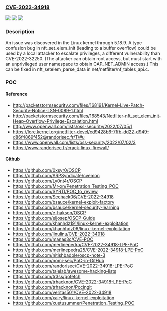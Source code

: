 ### [CVE-2022-34918](https://cve.mitre.org/cgi-bin/cvename.cgi?name=CVE-2022-34918)
![](https://img.shields.io/static/v1?label=Product&message=n%2Fa&color=blue)
![](https://img.shields.io/static/v1?label=Version&message=n%2Fa&color=blue)
![](https://img.shields.io/static/v1?label=Vulnerability&message=n%2Fa&color=brighgreen)

### Description

An issue was discovered in the Linux kernel through 5.18.9. A type confusion bug in nft_set_elem_init (leading to a buffer overflow) could be used by a local attacker to escalate privileges, a different vulnerability than CVE-2022-32250. (The attacker can obtain root access, but must start with an unprivileged user namespace to obtain CAP_NET_ADMIN access.) This can be fixed in nft_setelem_parse_data in net/netfilter/nf_tables_api.c.

### POC

#### Reference
- http://packetstormsecurity.com/files/168191/Kernel-Live-Patch-Security-Notice-LSN-0089-1.html
- http://packetstormsecurity.com/files/168543/Netfilter-nft_set_elem_init-Heap-Overflow-Privilege-Escalation.html
- http://www.openwall.com/lists/oss-security/2022/07/05/1
- https://lore.kernel.org/netfilter-devel/cd9428b6-7ffb-dd22-d949-d86f4869f452@randorisec.fr/T/#u
- https://www.openwall.com/lists/oss-security/2022/07/02/3
- https://www.randorisec.fr/crack-linux-firewall/

#### Github
- https://github.com/0xsyr0/OSCP
- https://github.com/ARPSyndicate/cvemon
- https://github.com/Ly0nt4r/OSCP
- https://github.com/Mr-xn/Penetration_Testing_POC
- https://github.com/SYRTI/POC_to_review
- https://github.com/Sechack06/CVE-2022-34918
- https://github.com/bsauce/kernel-exploit-factory
- https://github.com/bsauce/kernel-security-learning
- https://github.com/e-hakson/OSCP
- https://github.com/eljosep/OSCP-Guide
- https://github.com/khanhdz191/linux-kernel-exploitation
- https://github.com/khanhhdz06/linux-kernel-exploitation
- https://github.com/linulinu/CVE-2022-34918
- https://github.com/manas3c/CVE-POC
- https://github.com/merlinepedra/CVE-2022-34918-LPE-PoC
- https://github.com/merlinepedra25/CVE-2022-34918-LPE-PoC
- https://github.com/nitishbadole/oscp-note-3
- https://github.com/nomi-sec/PoC-in-GitHub
- https://github.com/randorisec/CVE-2022-34918-LPE-PoC
- https://github.com/taielab/awesome-hacking-lists
- https://github.com/tr3ss/gofetch
- https://github.com/trhacknon/CVE-2022-34918-LPE-PoC
- https://github.com/trhacknon/Pocingit
- https://github.com/veritas501/CVE-2022-34918
- https://github.com/xairy/linux-kernel-exploitation
- https://github.com/xuetusummer/Penetration_Testing_POC


